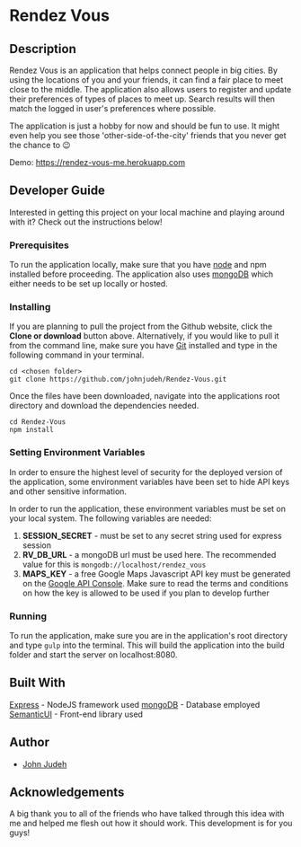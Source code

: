 # Rendez Vous

## Description

Rendez Vous is an application that helps connect people in big cities. By using
the locations of you and your friends, it can find a fair place to meet close to
the middle. The application also allows users to register and update their
preferences of types of places to meet up. Search results will then match the
logged in user's preferences where possible.

The application is just a hobby for now and should be fun to use. It might even
help you see those 'other-side-of-the-city' friends that you never get the
chance to :wink:

Demo: https://rendez-vous-me.herokuapp.com

## Developer Guide

Interested in getting this project on your local machine and playing around
with it? Check out the instructions below!

### Prerequisites

To run the application locally, make sure that you have [node](https://nodejs.org/en/)
and npm installed before proceeding. The application also uses [mongoDB](https://www.mongodb.com/)
which either needs to be set up locally or hosted.

### Installing

If you are planning to pull the project from the Github website, click the
**Clone or download** button above. Alternatively, if you would like to pull it
from the command line, make sure you have [Git](https://git-scm.com/) installed
and type in the following command in your terminal.

```
cd <chosen folder>
git clone https://github.com/johnjudeh/Rendez-Vous.git
```

Once the files have been downloaded, navigate into the applications root
directory and download the dependencies needed.

```
cd Rendez-Vous
npm install
```

### Setting Environment Variables

In order to ensure the highest level of security for the deployed version of the
application, some environment variables have been set to hide API keys and other
sensitive information.

In order to run the application, these environment variables must be set on your
local system. The following variables are needed:

1. **SESSION_SECRET** - must be set to any secret string used for express session
1. **RV_DB_URL** - a mongoDB url must be used here. The recommended value for
this is `mongodb://localhost/rendez_vous`
1. **MAPS_KEY** - a free Google Maps Javascript API key must be generated on the
[Google API Console](https://console.developers.google.com/apis/). Make sure to
read the terms and conditions on how the key is allowed to be used if you plan
to develop further

### Running

To run the application, make sure you are in the application's root directory
and type `gulp` into the terminal. This will build the application into the build
folder and start the server on localhost:8080.

## Built With

[Express](https://expressjs.com/) - NodeJS framework used
[mongoDB](https://www.mongodb.com/) - Database employed
[SemanticUI](https://semantic-ui.com/) - Front-end library used

## Author

* [John Judeh](https://www.linkedin.com/in/hannajudeh/)

## Acknowledgements

A big thank you to all of the friends who have talked through this idea with me
and helped me flesh out how it should work. This development is for you guys!
